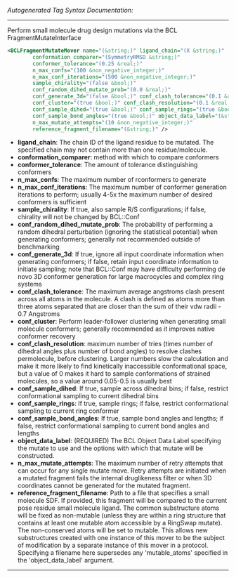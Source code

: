 <!-- THIS IS AN AUTOGENERATED FILE: Don't edit it directly, instead change the schema definition in the code itself. -->

_Autogenerated Tag Syntax Documentation:_

---
Perform small molecule drug design mutations via the BCL FragmentMutateInterface

```xml
<BCLFragmentMutateMover name="(&string;)" ligand_chain="(X &string;)"
        conformation_comparer="(SymmetryRMSD &string;)"
        conformer_tolerance="(0.25 &real;)"
        n_max_confs="(100 &non_negative_integer;)"
        n_max_conf_iterations="(500 &non_negative_integer;)"
        sample_chirality="(false &bool;)"
        conf_random_dihed_mutate_prob="(0.0 &real;)"
        conf_generate_3d="(false &bool;)" conf_clash_tolerance="(0.1 &real;)"
        conf_cluster="(true &bool;)" conf_clash_resolution="(0.1 &real;)"
        conf_sample_dihed="(true &bool;)" conf_sample_rings="(true &bool;)"
        conf_sample_bond_angles="(true &bool;)" object_data_label="(&string;)"
        n_max_mutate_attempts="(10 &non_negative_integer;)"
        reference_fragment_filename="(&string;)" />
```

-   **ligand_chain**: The chain ID of the ligand residue to be mutated. The specified chain may not contain more than one residue/molecule.
-   **conformation_comparer**: method with which to compare conformers
-   **conformer_tolerance**: The amount of tolerance distinguishing conformers
-   **n_max_confs**: The maximum number of rconformers to generate
-   **n_max_conf_iterations**: The maximum number of conformer generation iterations to perform; usually 4-5x the maximum number of desired conformers is sufficient
-   **sample_chirality**: If true, also sample R/S configurations; if false, chirality will not be changed by BCL::Conf
-   **conf_random_dihed_mutate_prob**: The probability of performing a random dihedral perturbation (ignoring the statistical potential) when generating conformers; generally not recommended outside of benchmarking
-   **conf_generate_3d**: If true, ignore all input coordinate information when generating conformers; if false, retain input coordinate information to initiate sampling; note that BCL::Conf may have difficulty performing de novo 3D conformer generation for large macrocycles and complex ring systems
-   **conf_clash_tolerance**: The maximum average angstroms clash present across all atoms in the molecule. A clash is defined as atoms more than three atoms separated that are closer than the sum of their vdw radii - 0.7 Angstroms
-   **conf_cluster**: Perform leader-follower clustering when generating small molecule conformers; generally recommended as it improves native conformer recovery
-   **conf_clash_resolution**: maximum number of tries  (times number of dihedral angles plus number of bond angles) to resolve clashes permolecule, before clustering. Larger numbers slow the calculation and make it more likely to find kinetically inaccessible conformational space, but a value of 0 makes it hard to sample conformations of strained molecules, so a value around 0.05-0.5 is usually best
-   **conf_sample_dihed**: If true, sample across dihedral bins; if false, restrict conformational sampling to current dihedral bins
-   **conf_sample_rings**: If true, sample rings; if false, restrict conformational sampling to current ring conformer
-   **conf_sample_bond_angles**: If true, sample bond angles and lengths; if false, restrict conformational sampling to current bond angles and lengths
-   **object_data_label**: (REQUIRED) The BCL Object Data Label specifying the mutate to use and the options with which that mutate will be constructed.
-   **n_max_mutate_attempts**: The maximum number of retry attempts that can occur for any single mutate move. Retry attempts are initiated when a mutated fragment fails the internal druglikeness filter or when 3D coordinates cannot be generated for the mutated fragment.
-   **reference_fragment_filename**: Path to a file that specifies a small molecule SDF. If provided, this fragment will be compared to the current pose residue small molecule ligand. The common substructure atoms will be fixed as non-mutable (unless they are within a ring structure that contains at least one mutable atom accessible by a RingSwap mutate). The non-conserved atoms will be set to mutable. This allows new substructures created with one instance of this mover to be the subject of modification by a separate instance of this mover in a protocol. Specifying a filename here supersedes any 'mutable_atoms' specified in the 'object_data_label' argument.

---
